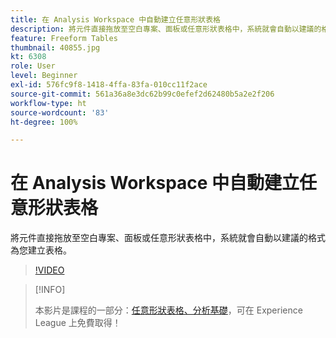 ```yaml
---
title: 在 Analysis Workspace 中自動建立任意形狀表格
description: 將元件直接拖放至空白專案、面板或任意形狀表格中，系統就會自動以建議的格式為您建立表格。
feature: Freeform Tables
thumbnail: 40855.jpg
kt: 6308
role: User
level: Beginner
exl-id: 576fc9f8-1418-4ffa-83fa-010cc11f2ace
source-git-commit: 561a36a8e3dc62b99c0efef2d62480b5a2e2f206
workflow-type: ht
source-wordcount: '83'
ht-degree: 100%

---
```


# 在 Analysis Workspace 中自動建立任意形狀表格

將元件直接拖放至空白專案、面板或任意形狀表格中，系統就會自動以建議的格式為您建立表格。

>[!VIDEO](https://video.tv.adobe.com/v/40855/?quality=12&learn=on)

>[!INFO]
>
> 本影片是課程的一部分：[任意形狀表格、分析基礎](https://experienceleague.adobe.com/?recommended=Analytics-U-1-2020.3)，可在 Experience League 上免費取得！
